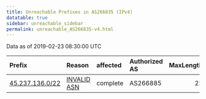 ```yaml
---
title: Unreachable Prefixes in AS266835 (IPv4)
datatable: true
sidebar: unreachable_sidebar
permalink: unreachable_AS266835-v4.html
---
```


Data as of 2019-02-23 08:30:00 UTC


<div class="datatable-begin"></div>

| Prefix                                                   | Reason                                                                                                  | affected   | Authorized AS   |   MaxLength | Anchor                                         |   unreachable /24s |
|:---------------------------------------------------------|:--------------------------------------------------------------------------------------------------------|:-----------|:----------------|------------:|:-----------------------------------------------|-------------------:|
| [45.237.136.0/22](https://stat.ripe.net/45.237.136.0/22) | [INVALID ASN](https://rpki-validator.ripe.net/announcement-preview?asn=AS266835&prefix=45.237.136.0/22) | complete   | AS266885        |          22 | [LACNIC](unreachable_LACNIC_RPKI_Root-v4.html) |                  4 |

<div class="datatable-end"></div>
